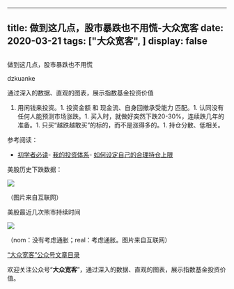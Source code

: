 
---
title:   做到这几点，股市暴跌也不用慌-大众宽客
date: 2020-03-21
tags: ["大众宽客", ]
display: false
---


## 



做到这几点，股市暴跌也不用慌




dzkuanke




通过深入的数据、直观的图表，展示指数基金投资价值

1. 用闲钱来投资。1. 投资金额 和 现金流、自身回撤承受能力 匹配。1. 认同没有任何人能预测市场涨跌。1. 买入时，就做好突然下跌20-30%，连续跌几年的准备。1. 只买“越跌越敢买”的标的，而不是涨得多的。1. 持仓分散、低相关。


参考阅读：
- [初学者必读](http://mp.weixin.qq.com/s?__biz=MzAwMTc1MDcwNw==&amp;mid=2648275434&amp;idx=1&amp;sn=845b0a1b3c8484ca1e555c184c33e84d&amp;chksm=82f93a36b58eb320ae9f9d16625c17c3006cc85da98367183f8376f5c56121cb1f623c1b3e89&amp;scene=21#wechat_redirect)- [我的投资体系](http://mp.weixin.qq.com/s?__biz=MzAwMTc1MDcwNw==&amp;mid=2648275439&amp;idx=1&amp;sn=feb0b1261ac7384ed31f0f8db8e7c361&amp;chksm=82f93a33b58eb3257ef2ddba6eeb5e7fdab5464cfaaa4eb7d2cb258be776df4b53927da353ed&amp;scene=21#wechat_redirect)- [如何设定自己的合理持仓上限](http://mp.weixin.qq.com/s?__biz=MzAwMTc1MDcwNw==&amp;mid=2648272959&amp;idx=1&amp;sn=0d0e0487ba2dfa90138092d0973da1b6&amp;chksm=82f933e3b58ebaf59bbe5d49a7f9eea8dcae1ae24d5793d520c03a937e970495fbd8e0bceac7&amp;scene=21#wechat_redirect)


美股历史下跌数据：

<img class="rich_pages js_insertlocalimg" data-ratio="0.9988888888888889" data-s="300,640" src="https://mmbiz.qpic.cn/mmbiz_png/PKw3FQPmhIgD8eRZCE79J1cYnWbmcFkAfKp4PYicSyMzFDN9P724nqPY1vSXJA1dHZXqV9ZMKicZibKTDrPoeMB2g/640?wx_fmt=png" data-type="png" data-w="900" style=""/>

（图片来自互联网）



美股最近几次熊市持续时间

<img class="rich_pages js_insertlocalimg" data-ratio="0.7252747252747253" data-s="300,640" src="https://mmbiz.qpic.cn/mmbiz_png/PKw3FQPmhIgD8eRZCE79J1cYnWbmcFkATfqPhC9XzduKaXhZTBorWMhSSaCIUtNDyDXiaicPTYT2IqjlueBVexLw/640?wx_fmt=png" data-type="png" data-w="910" style=""/>

（nom：没有考虑通胀；real：考虑通胀。图片来自互联网）



[“大众宽客”公众号文章目录](http://mp.weixin.qq.com/s?__biz=MzAwMTc1MDcwNw==&amp;mid=2648275687&amp;idx=1&amp;sn=55190e4040acea0db1360e754ff4984f&amp;chksm=82f9393bb58eb02d28601824a8a664facdad48e227481f0726f60d9683c103cc0c9808b22ba9&amp;scene=21#wechat_redirect)

欢迎关注公众号“**大众宽客**”，通过深入的数据、直观的图表，展示指数基金投资价值。










